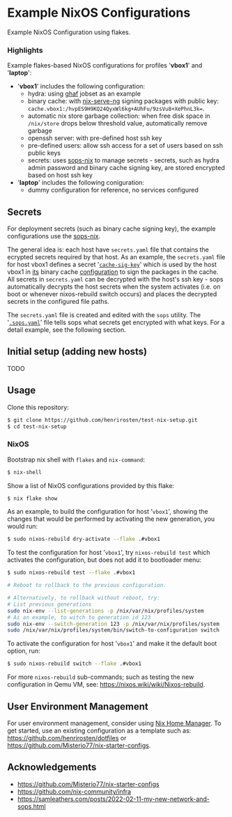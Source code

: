 # Example NixOS Configurations

Example NixOS Configuration using flakes.

### Highlights
Example flakes-based NixOS configurations for profiles '**vbox1**' and '**laptop**':
- '**vbox1**' includes the following configuration:
    - hydra: using [ghaf](https://github.com/tiiuae/ghaf) jobset as an example
    - binary cache: with [nix-serve-ng](https://github.com/aristanetworks/nix-serve-ng) signing packages with public key: `cache.vbox1:/hvpES9H9KQ24QyxWl6kg+AUhFu/9zsVu8+XePhnL3k=`.
    - automatic nix store garbage collection: when free disk space in `/nix/store` drops below threshold value, automatically remove garbage
    - openssh server: with pre-defined host ssh key
    - pre-defined users: allow ssh access for a set of users based on ssh public keys
    - secrets: uses [sops-nix](https://github.com/Mic92/sops-nix) to manage secrets - secrets, such as hydra admin password and binary cache signing key, are stored encrypted based on host ssh key
- '**laptop**' includes the following coniguration:
    - dummy configuration for reference, no services configured

## Secrets
For deployment secrets (such as binary cache signing key), the example configurations use the [sops-nix](https://github.com/Mic92/sops-nix).

The general idea is: each host have `secrets.yaml` file that contains the ecrypted secrets required by that host. As an example, the `secrets.yaml` file for host vbox1 defines a secret '[`cache-sig-key`](./hosts/vbox1/secrets.yaml)' which is used by the host vbox1 in [its](./hosts/vbox1/configuration.nix) binary cache [configuration](./modules/binarycache/binary-cache.nix) to sign the packages in the cache. All secrets in `secrets.yaml` can be decrypted with the host's ssh key - sops automatically decrypts the host secrets when the system activates (i.e. on boot or whenever nixos-rebuild switch occurs) and places the decrypted secrets in the configured file paths.

The `secrets.yaml` file is created and edited with the `sops` utility. The '[`.sops.yaml`](.sops.yaml)' file tells sops what secrets get encrypted with what keys. For a detail example, see the following section.

## Initial setup (adding new hosts)
TODO

## Usage

Clone this repository:
```bash
$ git clone https://github.com/henrirosten/test-nix-setup.git
$ cd test-nix-setup
```

### NixOS

Bootstrap nix shell with `flakes` and `nix-command`:
```bash
$ nix-shell
```

Show a list of NixOS configurations provided by this flake:
```bash
$ nix flake show
```

As an example, to build the configuration for host '`vbox1`', showing the changes that would be performed by activating the new generation, you would run:
```bash
$ sudo nixos-rebuild dry-activate --flake .#vbox1
```

To test the configuration for host '`vbox1`', try `nixos-rebuild test` which activates the configuration, but does not add it to bootloader menu:
```bash
$ sudo nixos-rebuild test --flake .#vbox1

# Reboot to rollback to the previous configuration.

# Alternatively, to rollback without reboot, try:
# List previous generations
sudo nix-env --list-generations -p /nix/var/nix/profiles/system
# As an example, to witch to generation id 123
sudo nix-env --switch-generation 123 -p /nix/var/nix/profiles/system
sudo /nix/var/nix/profiles/system/bin/switch-to-configuration switch
```

To activate the configuration for host '`vbox1`' and make it the default boot option, run:
```bash
$ sudo nixos-rebuild switch --flake .#vbox1
```

For more `nixos-rebuild` sub-commands; such as testing the new configuration in Qemu VM, see: https://nixos.wiki/wiki/Nixos-rebuild.

## User Environment Management
For user environment management, consider using [Nix Home Manager](https://nixos.wiki/wiki/Home_Manager).
To get started, use an existing configuration as a template such as: https://github.com/henrirosten/dotfiles or https://github.com/Misterio77/nix-starter-configs.

## Acknowledgements

- https://github.com/Misterio77/nix-starter-configs
- https://github.com/nix-community/infra
- https://samleathers.com/posts/2022-02-11-my-new-network-and-sops.html
